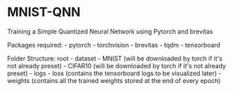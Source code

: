 # MNIST-QNN
Training a Simple Quantized Neural Network using Pytorch and brevitas

Packages required:
	- pytorch
	- torchvision
	- brevitas
	- tqdm
	- tensorboard

Folder Structure:
	root
		- dataset
			- MNIST (will be downloaded by torch if it's not already preset)
			- CIFAR10 (will be downloaded by torch if it's not already preset)
		- logs
			- loss (contains the tensorboard logs to be visualized later)
		- weights (contains all the trained weights stored at the end of every epoch)
